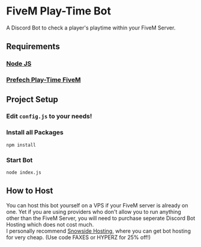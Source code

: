 # FiveM Play-Time Bot

A Discord Bot to check a player's playtime within your FiveM Server.

## Requirements

### [Node JS](https://nodejs.dev/download/)

### [Prefech Play-Time FiveM](https://github.com/prefech/Prefech_playTime)

## Project Setup

### Edit `config.js` to your needs!

### Install all Packages

```
npm install
```

### Start Bot

```
node index.js
```

## How to Host

You can host this bot yourself on a VPS if your FiveM server is already on one. Yet if you are using providers who don't allow you to run anything other than the FiveM Server, you will need to purchase seperate Discord Bot Hosting which does not cost much.  
I personally recommend [Snowside Hosting](https://hypnoticsiege.codes/hosting), where you can get bot hosting for very cheap. (Use code FAXES or HYPERZ for 25% off!)
